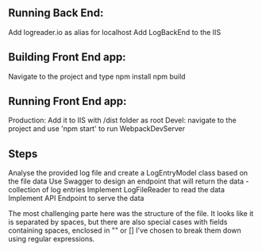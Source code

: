 ## Running Back End:
Add logreader.io as alias for localhost
Add LogBackEnd to the IIS 

## Building Front End app:
Navigate to the project and type
npm install
npm build

## Running Front End app:
Production: Add it to IIS with /dist folder as root
Devel: navigate to the project and use 'npm start' to run WebpackDevServer 


## Steps
Analyse the provided log file and create a LogEntryModel class based on the file data
Use Swagger to design an endpoint that will return the data - collection of log entries
Implement LogFileReader to read the data
Implement API Endpoint to serve the data

The most challenging parte here was the structure of the file. It looks like it is separated by spaces, but there are also special cases with fields containing spaces, enclosed in "" or []
I've chosen to break them down using regular expressions.